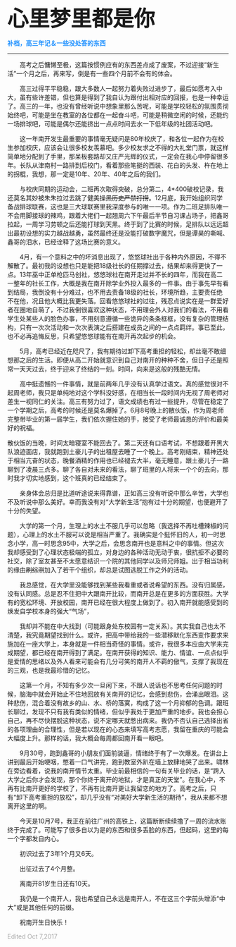 **<font size=7>心里梦里都是你</font>**

**<font color=DodgerBlue>补档，高三年记＆一些没处答的东西</font>**

---

&emsp;&emsp;高考之后慵懒至极，这篇按惯例应有的东西差点成了废案，不过迎接“新生活”一个月之后，再来写，倒是有一些四个月前不会有的体会。

&emsp;&emsp;高三过得平平稳稳，跟大多数人一起努力着失败过进步了，最后如愿考入中大，虽有些许差错，但也算是得到了我自认为跟付出相对应的回报，也是一种幸运了。高三的一年，也没有曾经听说中想象里那么苦呢，可能是学校轻松的氛围贯彻始终吧，可能是坐在教室的各位都在一起奋斗吧，可能是稍微空闲的时候，还能约一场排球吧，可能是偶尔还能挤出一点点时间去水一下低年级的社团活动吧。

&emsp;&emsp;这一年南开发生最重要的事情毫无疑问是80年校庆了，和各位一起作为在校生参加校庆，应该会让很多校友羡慕吧。多少校友求之不得的大礼堂门票，就这样简单地分配到了手里，那呆板套路却又庄严光辉的仪式，一定会在我心中停留很多年。长队从津南村一路排到后校门，看着那些笔挺的西装、花白的头发、杵在地上的拐棍，我想，那一定是10年、20年、40年之后的我们。

&emsp;&emsp;与校庆同期的运动会，二班再次取得突破，总分第二，4\*400破校记录，我还莫名其妙被朱朱拉过去跳了健美操~~黑历史严禁打捞~~。12月底，我开始组织同学备战排球联赛，这也是三大球联赛里我深度参与的唯一一项。作为二班足排队唯一不会用脚接球的辣鸡，跟着大佬们一起翘周六下午最后半节自习课占场子，把鑫哥拉起，一周学习劳顿之后还能打球到天黑。终于到了比赛的时候，足排队以远远超出最初设想的实力越战越勇，虽然最终还是没能打破数字魔咒，但是谭昊的嘶喊、鑫哥的泪水，已经诠释了这场比赛的意义。

&emsp;&emsp;4月，有一个意料之中的坏消息出现了，悠悠球社出于各种内外原因，不得不解散了。最初我的设想也只是能把18级社长的任期撑过去，结果却来得更快了一点。13年巫中正单枪匹马创社，悠悠球社在南开走过并不长的四年，而我在高二一整年的社长工作，大概是我在南开除学业外投入最多的一件事。由于事先早有看到结局，我倒没有十分难过，也不用去责备18级的社长，环境所趋，主要责任绝不在他，况且他大概比我更失落。回看悠悠球社的过往，残忍点说实在是一群爱好者在圈地自萌了，不过我倒很喜欢这种状态，不用理会外人对我们的看法，不用看学生处某些人的脸色办事，不用刻意遵循一些诡异的条条框框，没有复杂的管理结构，只有一次次活动和一次次表演之后搭建在成员之间的一点点羁绊。事已至此，也不必再追悔反思，只希望悠悠球能有在南开再次起步的机会。

&emsp;&emsp;5月，高考已经近在咫尺了，我有期待过卸下高考重担的轻松，却丝毫不敢细想那之后的生活。即便从高二开始就意识到自己对南开的种种不舍，但日子还是照常一天天过去，终于迎来了终结的一刻。时间，向来是这般的残酷无情。

&emsp;&emsp;高中挺遗憾的一件事情，就是前两年几乎没有认真学过语文。真的感觉很对不起周老师，我只是单纯地对这个学科没好感，在相当长一段时间内无视了周老师对差生一视同仁的关注。高三有努力过了，语文成绩也有过一些提升，尽管在稳定了一个学期之后，高考的时候还是莫名爆掉了。6月8号晚上的散伙饭，作为周老师完整带毕业的第一届学生，我们依次握住她的手，接受了老师最诚恳的评价和最美好的祝福。

散伙饭的当晚，时间太暗寝室不能回去了。第二天还有口语考试，不想跟着开黑大队浪迹面店，我就跑到土豪儿子的出租屋去睡了一个晚上。高考刚结束，精神还处于相当亢奋的状态，晚餐酒精的作用也已经褪去大半，毫无睡意，跟土豪儿子一路聊到了凌晨三点多。聊了各自对未来的看法，聊了班里的人将来一个个的去向，那时我才切实地感到，这个班真的已经结束了。



&emsp;&emsp;亲身体会总归是比道听途说来得靠谱，正如高三没有听说中那么辛苦，大学也不及听说中那么美好。幸而我没有对“大学新生活”抱有过十分的期望，也便避开了十分的失望。

&emsp;&emsp;大学的第一个月，生理上的水土不服几乎可以忽略（我选择不再吐槽辣椒的问题），心理上的水土不服可以说是相当严重了。我确实是个挺怀旧的人，初一时思念小学，高一时思念95中，大学之后，会思念南开也是意料之中的事情。但这次我却感受到了心理状态极端的孤立，对身边的各种活动无动于衷，很抗拒不必要的社交，除了室友甚至不太愿意结识一个院的其他同学以及师兄师姐。出于相当功利的缘由~~刷综测~~加入了若干个组织，却总是试图逃脱工作之外的活动。

&emsp;&emsp;我总感觉，在大学里没能够找到某些我看重或者说希望的东西。没有归属感，没有认同感。总是忍不住把中大跟南开比较，而南开总是在更多的方面获胜。大学有的宽松环境、开放校园，南开已经在很大程度上做到了。初入南开就能感受到的焕发自学校本身的强大“气场”，

&emsp;&emsp;我却并不能在中大找到（可能跟身处东校园有一定关系）。其实我自己也太不清楚，我究竟期望找到什么。或许，把高中带给我的一些潜移默化东西变作要求来施加在一座大学上，本身就是一件相当奇怪的事情。或许，我很多本应由大学来完成期望，都已经在南开得到了满足。在南开获得的知识、能力、情谊、一点点似乎是爱情的思绪以及外人看来可能会有几分可笑的南开人不羁的傲气，支撑了我现在的三观，也是我最珍惜的记忆。

&emsp;&emsp;这第一个月，不知有多少次一旦闲下来，不跟人说话也不思考任何问题的时候，脑海中就会开始止不住地回放有关南开的记忆，会感到悲伤，会涌出眼泪。这种悲伤，混合着没有故乡的山、水、桥的落寞，构成了这一个月抑郁的色调。跟班长聊过，发现不只有我有类似的情绪，但似乎我处于更加严重的地步。我也会担心自己，再不尽快摆脱这种状态，说不定哪天就憋出病来。我仍不否认自己选择出省的各项理由的合理性，但是若以现在的心态来填写高考志愿，我留在重庆的可能会大幅度上升。那样的话，我大概会每周都回南开看一眼吧。

&emsp;&emsp;9月30号，跑到鑫哥的小朋友们面前装逼，情绪终于有了一次爆发。在讲台上讲到最后开始哽咽，憋着一口气讲完，跑到教室外趴在墙上放肆地哭了出来。啸林在旁边看着，说我的南开情节太重。毕业前最相信的一句有关毕业的话，是“跨入大学之后你才会发现，那个你终于离开的地狱，才是真正的天堂”。在我心中，不再有比南开更好的学校了，不再有比南开更让我留恋的地方了。高考之后，只有“卸下高考重担的放松”，却几乎没有“对美好大学新生活的期待”，我从来都不想离开这里的啊。

&emsp;&emsp;今天是10月7号，我正在前往广州的高铁上，这篇断断续续撸了一周的流水账终于完成了。可能写了很多自以为是的东西和很多丢脸的东西，但起码，这里的每一个字都发自内心。

&emsp;&emsp;初识过去了3年1个月又6天。

&emsp;&emsp;出征过去了4个月整。

&emsp;&emsp;离南开81岁生日还有10天。

&emsp;&emsp;我仍是一个南开人，我也希望自己永远是南开人，不在这三个字前头增添“中大”或是其他任何的前缀。

&emsp;&emsp;祝南开生日快乐！

<font color=DarkGray>Edited Oct 7,2017</font>
